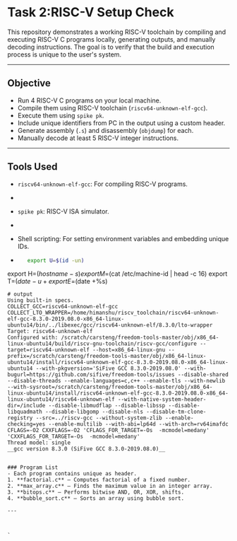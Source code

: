 # Task 2:RISC-V Setup Check

This repository demonstrates a working RISC-V toolchain by compiling and executing RISC-V C programs locally, generating outputs, and manually decoding instructions. The goal is to verify that the build and execution process is unique to the user's system.

---

## Objective

- Run 4 RISC-V C programs on your local machine.
- Compile them using RISC-V toolchain (`riscv64-unknown-elf-gcc`).
- Execute them using `spike pk`.
- Include unique identifiers from PC in the output using a custom header.
- Generate assembly (`.s`) and disassembly (`objdump`) for each.
- Manually decode at least 5 RISC-V integer instructions.

---

## Tools Used

- `riscv64-unknown-elf-gcc`: For compiling RISC-V programs.
- ```bash

  ```
- `spike pk`: RISC-V ISA simulator.
- ```bash

  ```
- Shell scripting: For setting environment variables and embedding unique IDs.
- ```bash
     export U=$(id -un)
export H=$(hostname -s)
export M=$(cat /etc/machine-id | head -c 16)
export T=$(date -u +%Y-%m-%dT%H:%M:%SZ)
export E=$(date +%s)
```
# output
Using built-in specs.
COLLECT_GCC=riscv64-unknown-elf-gcc
COLLECT_LTO_WRAPPER=/home/himanshu/riscv_toolchain/riscv64-unknown-elf-gcc-8.3.0-2019.08.0-x86_64-linux-ubuntu14/bin/../libexec/gcc/riscv64-unknown-elf/8.3.0/lto-wrapper
Target: riscv64-unknown-elf
Configured with: /scratch/carsteng/freedom-tools-master/obj/x86_64-linux-ubuntu14/build/riscv-gnu-toolchain/riscv-gcc/configure --target=riscv64-unknown-elf --host=x86_64-linux-gnu --prefix=/scratch/carsteng/freedom-tools-master/obj/x86_64-linux-ubuntu14/install/riscv64-unknown-elf-gcc-8.3.0-2019.08.0-x86_64-linux-ubuntu14 --with-pkgversion='SiFive GCC 8.3.0-2019.08.0' --with-bugurl=https://github.com/sifive/freedom-tools/issues --disable-shared --disable-threads --enable-languages=c,c++ --enable-tls --with-newlib --with-sysroot=/scratch/carsteng/freedom-tools-master/obj/x86_64-linux-ubuntu14/install/riscv64-unknown-elf-gcc-8.3.0-2019.08.0-x86_64-linux-ubuntu14/riscv64-unknown-elf --with-native-system-header-dir=/include --disable-libmudflap --disable-libssp --disable-libquadmath --disable-libgomp --disable-nls --disable-tm-clone-registry --src=../riscv-gcc --without-system-zlib --enable-checking=yes --enable-multilib --with-abi=lp64d --with-arch=rv64imafdc CFLAGS=-O2 CXXFLAGS=-O2 'CFLAGS_FOR_TARGET=-Os  -mcmodel=medany' 'CXXFLAGS_FOR_TARGET=-Os  -mcmodel=medany'
Thread model: single
__gcc version 8.3.0 (SiFive GCC 8.3.0-2019.08.0)__ 


### Program List
- Each program contains unique as header.
1. **factorial.c** – Computes factorial of a fixed number.
2. **max_array.c** – Finds the maximum value in an integer array.
3. **bitops.c** – Performs bitwise AND, OR, XOR, shifts.
4. **bubble_sort.c** – Sorts an array using bubble sort.

---



`
